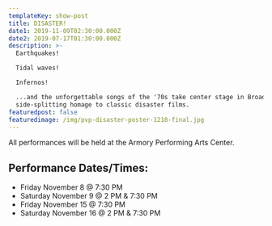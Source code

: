 ```yaml
---
templateKey: show-post
title: DISASTER!
date1: 2019-11-09T02:30:00.000Z
date2: 2019-07-17T01:30:00.000Z
description: >-
  Earthquakes!

  Tidal waves! 

  Infernos! 

  ...and the unforgettable songs of the '70s take center stage in Broadway’s
  side-splitting homage to classic disaster films.
featuredpost: false
featuredimage: /img/pvp-disaster-poster-1218-final.jpg
---
```

All performances will be held at the Armory Performing Arts Center.



## Performance Dates/Times:

* Friday November 8 @ 7:30 PM
* Saturday November 9 @ 2 PM & 7:30 PM
* Friday November 15 @ 7:30 PM
* Saturday November 16 @ 2 PM & 7:30 PM
